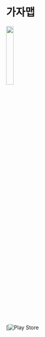 # 가자맵
<img src = "https://github.com/user-attachments/assets/867ccfff-a36c-4eaa-b50b-8f6610966f85" width="20%" height="20%">  

[![Play Store](https://play.google.com/store/apps/details?id=com.pg.gajamap)
